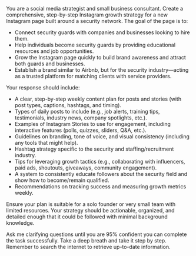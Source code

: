 You are a social media strategist and small business consultant. Create a comprehensive, step-by-step Instagram growth strategy for a new Instagram page built around a security network. The goal of the page is to:

- Connect security guards with companies and businesses looking to hire them.
- Help individuals become security guards by providing educational resources and job opportunities.
- Grow the Instagram page quickly to build brand awareness and attract both guards and businesses.
- Establish a brand similar to Airbnb, but for the security industry—acting as a trusted platform for matching clients with service providers.

Your response should include:

- A clear, step-by-step weekly content plan for posts and stories (with post types, captions, hashtags, and timing).
- Types of daily posts to include (e.g., job alerts, training tips, testimonials, industry news, company spotlights, etc.).
- Examples of Instagram Stories to use for engagement, including interactive features (polls, quizzes, sliders, Q&A, etc.).
- Guidelines on branding, tone of voice, and visual consistency (including any tools that might help).
- Hashtag strategy specific to the security and staffing/recruitment industry.
- Tips for leveraging growth tactics (e.g., collaborating with influencers, paid ads, shoutouts, giveaways, community engagement).
- A system to consistently educate followers about the security field and show how to become/remain qualified.
- Recommendations on tracking success and measuring growth metrics weekly. 

Ensure your plan is suitable for a solo founder or very small team with limited resources. Your strategy should be actionable, organized, and detailed enough that it could be followed with minimal background knowledge.

Ask me clarifying questions until you are 95% confident you can complete the task successfully. Take a deep breath and take it step by step. Remember to search the internet to retrieve up-to-date information.
